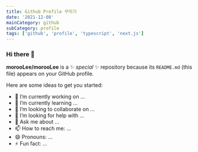 ```yaml
---
title: Github Profile 꾸미기
date: '2021-12-08'
mainCategory: github
subCategory: profile
tags: ['github', 'profile', 'typescript', 'next.js']
---
```


### Hi there 👋

**morooLee/morooLee** is a ✨ _special_ ✨ repository because its `README.md` (this file) appears on your GitHub profile.

Here are some ideas to get you started:

- 🔭 I’m currently working on ...
- 🌱 I’m currently learning ...
- 👯 I’m looking to collaborate on ...
- 🤔 I’m looking for help with ...
- 💬 Ask me about ...
- 📫 How to reach me: ...
- 😄 Pronouns: ...
- ⚡ Fun fact: ...
